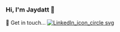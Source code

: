 ### Hi, I'm Jaydatt 👋
💬 Get in touch...
[![LinkedIn_icon_circle svg](https://github.com/jaydattpatel/jaydattpatel/assets/124486498/de64606f-d8a4-4133-808d-980147c94270)](https://www.linkedin.com/in/jaydattpatel/)

<!--
**jaydattpatel/jaydattpatel** is a ✨ _special_ ✨ repository because its `README.md` (this file) appears on your GitHub profile.

Here are some ideas to get you started:

- 🔭 I’m currently working on ...
- 🌱 I’m currently learning ...
- 👯 I’m looking to collaborate on ...
- 🤔 I’m looking for help with ...
- 💬 Ask me about ...
- 📫 How to reach me: ...
- 😄 Pronouns: ...
- ⚡ Fun fact: ...
-->
